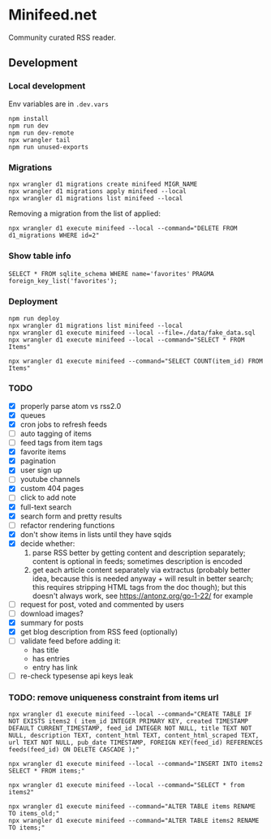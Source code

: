# Minifeed.net

Community curated RSS reader.

## Development

### Local development

Env variables are in `.dev.vars`

```
npm install
npm run dev
npm run dev-remote
npx wrangler tail
npm run unused-exports
```

### Migrations

```
npx wrangler d1 migrations create minifeed MIGR_NAME
npx wrangler d1 migrations apply minifeed --local
npx wrangler d1 migrations list minifeed --local
```

Removing a migration from the list of applied:

```
npx wrangler d1 execute minifeed --local --command="DELETE FROM d1_migrations WHERE id=2"
```

### Show table info

`SELECT * FROM sqlite_schema WHERE name='favorites'`
`PRAGMA foreign_key_list('favorites');`

### Deployment

```
npm run deploy
npx wrangler d1 migrations list minifeed --local
npx wrangler d1 execute minifeed --local --file=./data/fake_data.sql
npx wrangler d1 execute minifeed --local --command="SELECT * FROM Items"

npx wrangler d1 execute minifeed --command="SELECT COUNT(item_id) FROM Items"
```

### TODO
- [x] properly parse atom vs rss2.0
- [x] queues
- [x] cron jobs to refresh feeds
- [ ] auto tagging of items
- [ ] feed tags from item tags
- [x] favorite items
- [x] pagination
- [x] user sign up
- [ ] youtube channels
- [x] custom 404 pages
- [ ] click to add note
- [x] full-text search
- [x] search form and pretty results
- [ ] refactor rendering functions
- [x] don't show items in lists until they have sqids
- [x] decide whether:
    1. parse RSS better by getting content and description separately; content is optional in feeds; sometimes description is encoded
    2. get each article content separately via extractus (probably better idea, because this is needed anyway + will result in better search; this requires stripping HTML tags from the doc though); but this doesn't always work, see https://antonz.org/go-1-22/ for example
- [ ] request for post, voted and commented by users
- [ ] download images?
- [x] summary for posts
- [x] get blog description from RSS feed (optionally)
- [ ] validate feed before adding it:
  - has title
  - has entries
  - entry has link
- [ ] re-check typesense api keys leak

### TODO: remove uniqueness constraint from items url

```
npx wrangler d1 execute minifeed --local --command="CREATE TABLE IF NOT EXISTS items2 ( item_id INTEGER PRIMARY KEY, created TIMESTAMP DEFAULT CURRENT_TIMESTAMP, feed_id INTEGER NOT NULL, title TEXT NOT NULL, description TEXT, content_html TEXT, content_html_scraped TEXT, url TEXT NOT NULL, pub_date TIMESTAMP, FOREIGN KEY(feed_id) REFERENCES feeds(feed_id) ON DELETE CASCADE );"

npx wrangler d1 execute minifeed --local --command="INSERT INTO items2 SELECT * FROM items;"

npx wrangler d1 execute minifeed --local --command="SELECT * from items2"

npx wrangler d1 execute minifeed --command="ALTER TABLE items RENAME TO items_old;"
npx wrangler d1 execute minifeed --command="ALTER TABLE items2 RENAME TO items;"
```
